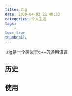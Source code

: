 ```yaml
---
title: Zig
date: 2020-04-02 21:40:33
categories: 个人生活
tags:
    - 
toc: true
thumbnail: 
---
```


​		zig是一个类似于c++的通用语言

<!--more-->

## 历史



## 使用

